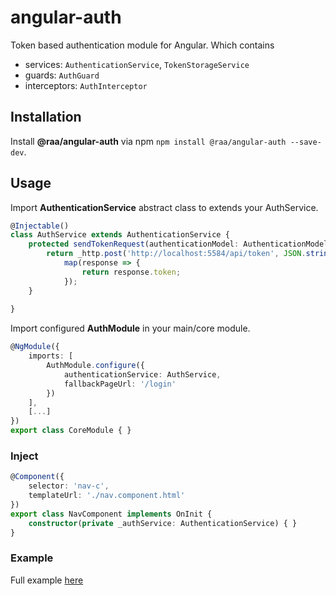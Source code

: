 # angular-auth
Token based authentication module for Angular. 
Which contains
- services: `AuthenticationService`, `TokenStorageService`
- guards: `AuthGuard`
- interceptors: `AuthInterceptor`


## Installation
Install **@raa/angular-auth** via npm `npm install @raa/angular-auth --save-dev`.

## Usage
Import **AuthenticationService** abstract class to extends your AuthService.
```typescript
@Injectable()
class AuthService extends AuthenticationService {
	protected sendTokenRequest(authenticationModel: AuthenticationModel): Observable<string> {
		return _http.post('http://localhost:5584/api/token', JSON.stringify(authenticationModel))
			map(response => {
				return response.token;
			});
	}
	
}
```

Import configured **AuthModule** in your main/core module. 
```typescript
@NgModule({
	imports: [
		AuthModule.configure({
			authenticationService: AuthService,
			fallbackPageUrl: '/login'
		})
	],
	[...]
})
export class CoreModule { }
```


### Inject
```typescript
@Component({
    selector: 'nav-c',
    templateUrl: './nav.component.html'
})
export class NavComponent implements OnInit {
    constructor(private _authService: AuthenticationService) { }
}
```


### Example
Full example [here](https://github.com/mateuszszmytko/angular-auth-example)
